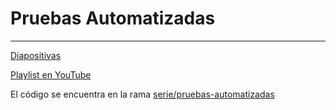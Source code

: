 # Pruebas Automatizadas

---

[Diapositivas](../../diapositivas/pruebas-automatizadas.md)

[Playlist en YouTube](https://www.youtube.com/playlist?list=PLFJY5l28IZiKo2AHB4bj7zkvAK3xs5rPk)

El código se encuentra en la rama [serie/pruebas-automatizadas](https://github.com/Taller-de-Sasha/SCA314/tree/serie/pruebas-automatizadas/series/pruebas-automatizadas)